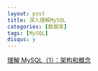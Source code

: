 ```yaml
---
layout: post
title: 深入理解MySQL
categories: [数据库]
tags: [MySQL]
disqus: y
---
```

[理解 MySQL（1）：架构和概念](http://blog.jobbole.com/87121/)
